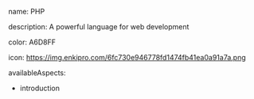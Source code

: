 name: PHP

description: A powerful language for web development

color: A6D8FF

icon: https://img.enkipro.com/6fc730e946778fd1474fb41ea0a91a7a.png

availableAspects:
  - introduction